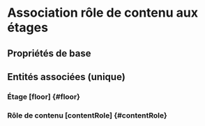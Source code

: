 # Association rôle de contenu aux étages
<!--- THIS FILE IS GENERATED PLEASE DO NOT EDIT IT DIRECTLY --->



## Propriétés de base



## Entités associées (unique)

### Étage [floor] {#floor}
        

### Rôle de contenu [contentRole] {#contentRole}
        





